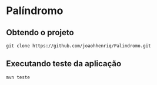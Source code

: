 # Palíndromo

## Obtendo o projeto

`git clone https://github.com/joaohhenriq/Palindromo.git`

## Executando teste da aplicação

`mvn teste`
